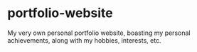 # portfolio-website
My very own personal portfolio website, boasting my personal achievements, along with my hobbies, interests, etc.
